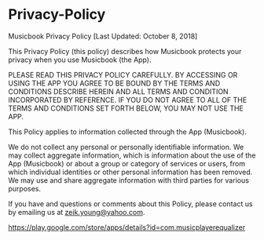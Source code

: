 # Privacy-Policy

Musicbook Privacy Policy
[Last Updated: October 8, 2018]

This Privacy Policy (this policy) describes how Musicbook protects your privacy when you use Musicbook (the App). 

PLEASE READ THIS PRIVACY POLICY CAREFULLY. BY ACCESSING OR USING THE APP  YOU AGREE TO BE BOUND BY THE TERMS AND CONDITIONS DESCRIBE HEREIN AND ALL TERMS AND CONDITION INCORPORATED BY REFERENCE. IF YOU DO NOT AGREE TO ALL OF THE TERMS AND CONDITIONS SET FORTH BELOW, YOU MAY NOT USE THE APP.

This Policy applies to information collected through the App (Musicbook).

We do not collect any personal or personally identifiable information.
We may collect aggregate information, which is information about the use of the App (Musicbook) or about a group or category of services or users, from which individual identities or other personal information has been removed.
We may use and share aggregate information with third parties for various purposes.

If you have and questions or comments about this Policy, please contact us by emailing us at zeik.young@yahoo.com.

https://play.google.com/store/apps/details?id=com.musicplayerequalizer
